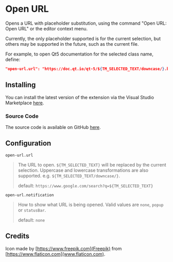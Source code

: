 # Open URL

Opens a URL with placeholder substitution, using the command "Open URL: Open URL" or the editor context menu.

Currently, the only placeholder supported is for the current selection, but others may be supported in the future, such as the current file.

For example, to open Qt5 documentation for the selected class name, define:

```json
"open-url.url": "https://doc.qt.io/qt-5/${TM_SELECTED_TEXT/downcase/}.html"
```

## Installing

You can install the latest version of the extension via the Visual Studio Marketplace [here](https://marketplace.visualstudio.com/items?itemName=Gruntfuggly.open-url).

### Source Code

The source code is available on GitHub [here](https://github.com/Gruntfuggly/open-url).

## Configuration

`open-url.url`

>The URL to open. `${TM_SELECTED_TEXT}` will be replaced by the current selection. Uppercase and lowercase transformations are also supported. e.g. `${TM_SELECTED_TEXT/downcase/}`.
>
>default: `https://www.google.com/search?q=${TM_SELECTED_TEXT}`

`open-url.notification`

> How to show what URL is being opened. Valid values are `none`, `popup` or `statusBar`.
>
>default: `none`

## Credits

Icon made by [https://www.freepik.com](Freepik) from [https://www.flaticon.com](www.flaticon.com).
